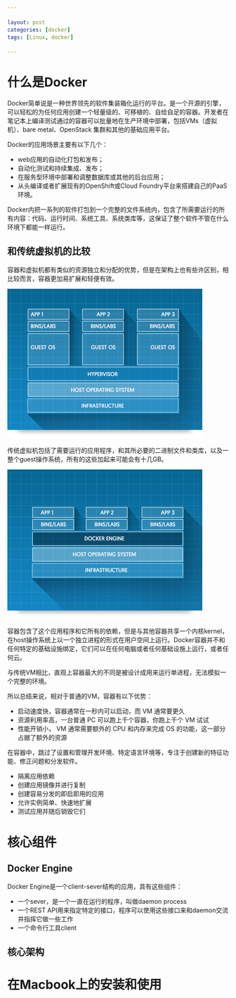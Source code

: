```yaml
---

layout: post
categories: [docker]
tags: [Linux, docker]

---
```


什么是Docker
===

Docker简单说是一种世界领先的软件集装箱化运行的平台。是一个开源的引擎，可以轻松的为任何应用创建一个轻量级的、可移植的、自给自足的容器。开发者在笔记本上编译测试通过的容器可以批量地在生产环境中部署，包括VMs（虚拟机）、bare metal、OpenStack 集群和其他的基础应用平台。 

Docker的应用场景主要有以下几个：

- web应用的自动化打包和发布；
- 自动化测试和持续集成、发布；
- 在服务型环境中部署和调整数据库或其他的后台应用；
- 从头编译或者扩展现有的OpenShift或Cloud Foundry平台来搭建自己的PaaS环境。

Docker内把一系列的软件打包到一个完整的文件系统内，包含了所需要运行的所有内容：代码、运行时间、系统工具、系统类库等，这保证了整个软件不管在什么环境下都能一样运行。

和传统虚拟机的比较
----

容器和虚拟机都有类似的资源独立和分配的优势，但是在架构上也有些许区别，相比较而言，容器更加易扩展和轻便有效。

![传统虚拟机](https://raw.githubusercontent.com/kakack/kakack.github.io/master/_images/16-6-21-WhatIsDocker_2_VMs.png)

传统虚拟机包括了需要运行的应用程序，和其所必要的二进制文件和类库，以及一整个guest操作系统，所有的这些加起来可能会有十几GB。


![容器](https://raw.githubusercontent.com/kakack/kakack.github.io/master/_images/16-6-21-WhatIsDocker_3_Containers.png)

容器包含了这个应用程序和它所有的依赖，但是与其他容器共享一个内核kernel，在host操作系统上以一个独立进程的形式在用户空间上运行。Docker容器并不和任何特定的基础设施绑定，它们可以在任何电脑或者任何基础设施上运行，或者任何云。

与传统VM相比，直观上容器最大的不同是被设计成用来运行单进程，无法模拟一个完整的环境。

所以总结来说，相对于普通的VM，容器有以下优势：

- 启动速度快，容器通常在一秒内可以启动，而 VM 通常要更久
- 资源利用率高，一台普通 PC 可以跑上千个容器，你跑上千个 VM 试试
- 性能开销小， VM 通常需要额外的 CPU 和内存来完成 OS 的功能，这一部分占据了额外的资源

在容器中，跳过了设置和管理开发环境、特定语言环境等，专注于创建新的特征功能、修正问题和分发软件。

- 隔离应用依赖
- 创建应用镜像并进行复制
- 创建容易分发的即启即用的应用
- 允许实例简单、快速地扩展
- 测试应用并随后销毁它们


核心组件
====

Docker Engine
---
Docker Engine是一个client-sever结构的应用，具有这些组件：

- 一个sever，是一个一直在运行的程序，叫做daemon process
- 一个REST API用来指定特定的接口，程序可以使用这些接口来和daemon交流并指挥它做一些工作
- 一个命令行工具client





核心架构
---




在Macbook上的安装和使用
===





